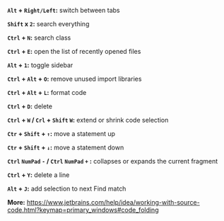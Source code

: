 **`Alt` + `Right/Left`:** switch between tabs

**`Shift` x `2`:** search everything

**`Ctrl` + `N`:** search class

**`Ctrl` + `E`:** open the list of recently opened files

**`Alt` + `1`:** toggle sidebar

**`Ctrl` + `Alt` + `O`:** remove unused import libraries

**`Ctrl` + `Alt` + `L`:** format code

**`Ctrl` + `D`:** delete

**`Ctrl` + `W` / `Crl` + `Shift` `W`:** extend or shrink code selection

**`Ctr` + `Shift` + `↑`:** move a statement up

**`Ctr` + `Shift` + `↓`:** move a statement down

**`Ctrl` `NumPad` `-` / `Ctrl` `NumPad` `+` :** collapses or expands the current fragment

**`Ctrl` + `Y`:** delete a line

**`Alt` + `J`:** add selection to next Find match

**More:** https://www.jetbrains.com/help/idea/working-with-source-code.html?keymap=primary_windows#code_folding
